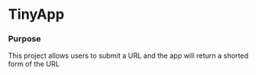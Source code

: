 # **TinyApp**

### **Purpose**
This project allows users to submit a URL and the app will return a shorted form of the URL 